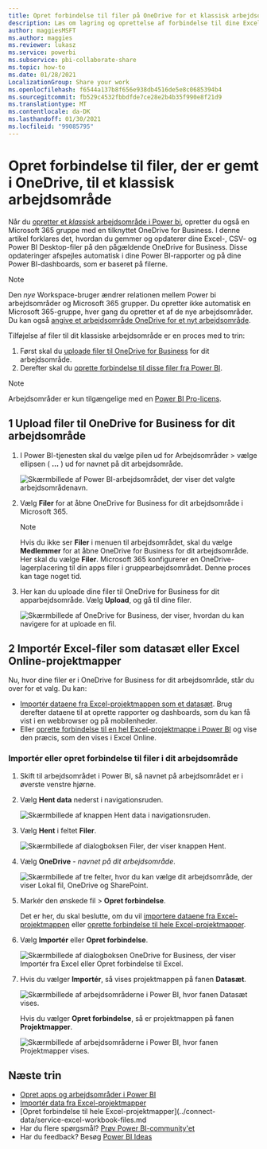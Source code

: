 ```yaml
---
title: Opret forbindelse til filer på OneDrive for et klassisk arbejdsområde
description: Læs om lagring og oprettelse af forbindelse til dine Excel-, CSV-og Power BI Desktop-filer på OneDrive til dit klassiske Power BI-arbejdsområde.
author: maggiesMSFT
ms.author: maggies
ms.reviewer: lukasz
ms.service: powerbi
ms.subservice: pbi-collaborate-share
ms.topic: how-to
ms.date: 01/28/2021
LocalizationGroup: Share your work
ms.openlocfilehash: f6544a137b8f656e938db4516de5e8c0685394b4
ms.sourcegitcommit: fb529c4532fbbdfde7ce28e2b4b35f990e8f21d9
ms.translationtype: MT
ms.contentlocale: da-DK
ms.lasthandoff: 01/30/2021
ms.locfileid: "99085795"
---
```

# <a name="connect-to-files-stored-in-onedrive-for-a-classic-workspace"></a>Opret forbindelse til filer, der er gemt i OneDrive, til et klassisk arbejdsområde
Når du [opretter et *klassisk* arbejdsområde i Power bi](service-create-workspaces.md), opretter du også en Microsoft 365 gruppe med en tilknyttet OneDrive for Business. I denne artikel forklares det, hvordan du gemmer og opdaterer dine Excel-, CSV- og Power BI Desktop-filer på den pågældende OneDrive for Business. Disse opdateringer afspejles automatisk i dine Power BI-rapporter og på dine Power BI-dashboards, som er baseret på filerne.

> [!NOTE]
> Den *nye* Workspace-bruger ændrer relationen mellem Power bi arbejdsområder og Microsoft 365 grupper. Du opretter ikke automatisk en Microsoft 365-gruppe, hver gang du opretter et af de nye arbejdsområder. Du kan også [angive et arbejdsområde OneDrive for et nyt arbejdsområde](service-create-the-new-workspaces.md#set-a-workspace-onedrive).

Tilføjelse af filer til dit klassiske arbejdsområde er en proces med to trin: 

1. Først skal du [uploade filer til OneDrive for Business](#1-upload-files-to-the-onedrive-for-business-for-your-workspace) for dit arbejdsområde.
2. Derefter skal du [oprette forbindelse til disse filer fra Power BI](#2-import-excel-files-as-datasets-or-as-excel-online-workbooks).

> [!NOTE]
> Arbejdsområder er kun tilgængelige med en [Power BI Pro-licens](../fundamentals/service-features-license-type.md).
> 

## <a name="1-upload-files-to-the-onedrive-for-business-for-your-workspace"></a>1 Upload filer til OneDrive for Business for dit arbejdsområde
1. I Power BI-tjenesten skal du vælge pilen ud for Arbejdsområder > vælge ellipsen ( **…** ) ud for navnet på dit arbejdsområde. 
   
   ![Skærmbillede af Power BI-arbejdsområdet, der viser det valgte arbejdsområdenavn.](media/service-connect-to-files-in-app-workspace-onedrive-for-business/power-bi-app-ellipsis.png)
2. Vælg **Filer** for at åbne OneDrive for Business for dit arbejdsområde i Microsoft 365.
   
   > [!NOTE]
   > Hvis du ikke ser **Filer** i menuen til arbejdsområdet, skal du vælge **Medlemmer** for at åbne OneDrive for Business for dit arbejdsområde. Her skal du vælge **Filer**. Microsoft 365 konfigurerer en OneDrive-lagerplacering til din apps filer i gruppearbejdsområdet. Denne proces kan tage noget tid.
   > 
   > 
3. Her kan du uploade dine filer til OneDrive for Business for dit apparbejdsområde. Vælg **Upload**, og gå til dine filer.
   
   ![Skærmbillede af OneDrive for Business, der viser, hvordan du kan navigere for at uploade en fil.](media/service-connect-to-files-in-app-workspace-onedrive-for-business/pbi_grpfilesonedrive.png)

## <a name="2-import-excel-files-as-datasets-or-as-excel-online-workbooks"></a>2 Importér Excel-filer som datasæt eller Excel Online-projektmapper
Nu, hvor dine filer er i OneDrive for Business for dit arbejdsområde, står du over for et valg. Du kan: 

* [Importér dataene fra Excel-projektmappen som et datasæt](../connect-data/service-get-data-from-files.md). Brug derefter dataene til at oprette rapporter og dashboards, som du kan få vist i en webbrowser og på mobilenheder.
* Eller [oprette forbindelse til en hel Excel-projektmappe i Power BI](../connect-data/service-excel-workbook-files.md) og vise den præcis, som den vises i Excel Online.

### <a name="import-or-connect-to-the-files-in-your-workspace"></a>Importér eller opret forbindelse til filer i dit arbejdsområde
1. Skift til arbejdsområdet i Power BI, så navnet på arbejdsområdet er i øverste venstre hjørne. 
2. Vælg **Hent data** nederst i navigationsruden. 
   
   ![Skærmbillede af knappen Hent data i navigationsruden.](media/service-connect-to-files-in-app-workspace-onedrive-for-business/power-bi-app-get-data-button.png)
3. Vælg **Hent** i feltet **Filer**.
   
   ![Skærmbillede af dialogboksen Filer, der viser knappen Hent.](media/service-connect-to-files-in-app-workspace-onedrive-for-business/pbi_getfiles.png)
4. Vælg **OneDrive** - *navnet på dit arbejdsområde*.
   
    ![Skærmbillede af tre felter, hvor du kan vælge dit arbejdsområde, der viser Lokal fil, OneDrive og SharePoint.](media/service-connect-to-files-in-app-workspace-onedrive-for-business/pbi_grp_one_drive_shrpt.png)
5. Markér den ønskede fil > **Opret forbindelse**.
   
    Det er her, du skal beslutte, om du vil [importere dataene fra Excel-projektmappen](../connect-data/service-get-data-from-files.md) eller [oprette forbindelse til hele Excel-projektmapper](../connect-data/service-excel-workbook-files.md).
6. Vælg **Importér** eller **Opret forbindelse**.
   
    ![Skærmbillede af dialogboksen OneDrive for Business, der viser Importér fra Excel eller Opret forbindelse til Excel.](media/service-connect-to-files-in-app-workspace-onedrive-for-business/pbi_importexceldataorwholecrop.png)
7. Hvis du vælger **Importér**, så vises projektmappen på fanen **Datasæt**. 
   
    ![Skærmbillede af arbejdsområderne i Power BI, hvor fanen Datasæt vises.](media/service-connect-to-files-in-app-workspace-onedrive-for-business/power-bi-app-excel-file-import.png)
   
    Hvis du vælger **Opret forbindelse**, så er projektmappen på fanen **Projektmapper**.
   
    ![Skærmbillede af arbejdsområderne i Power BI, hvor fanen Projektmapper vises.](media/service-connect-to-files-in-app-workspace-onedrive-for-business/power-bi-app-excel-file-connect.png)

## <a name="next-steps"></a>Næste trin
* [Opret apps og arbejdsområder i Power BI](../collaborate-share/service-create-distribute-apps.md)
* [Importér data fra Excel-projektmapper](../connect-data/service-get-data-from-files.md)
* [Opret forbindelse til hele Excel-projektmapper](../connect-data/service-excel-workbook-files.md
* Har du flere spørgsmål? [Prøv Power BI-community'et](https://community.powerbi.com/)
* Har du feedback? Besøg [Power BI Ideas](https://ideas.powerbi.com/forums/265200-power-bi)
